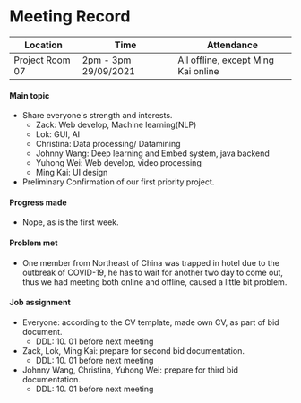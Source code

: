 # Meeting Record

| Location        | Time                  | Attendance                          |
| --------------- | --------------------- | ----------------------------------- |
| Project Room 07 | 2pm - 3pm  29/09/2021 | All offline, except Ming Kai online |

#### Main topic

- Share everyone's strength and interests.
  - Zack: Web develop, Machine learning(NLP)
  - Lok: GUI, AI
  - Christina: Data processing/ Datamining
  - Johnny Wang: Deep learning and Embed system, java backend
  - Yuhong Wei: Web develop, video processing
  - Ming Kai: UI design
- Preliminary Confirmation of our first priority project.

#### Progress made

- Nope, as is the first week.

#### Problem met

- One member from Northeast of China was trapped in hotel due to the outbreak of COVID-19, he has to wait for another two day to come out, thus we had meeting both online and offline, caused a little bit problem.

#### Job assignment

- Everyone: according to the CV template, made own CV, as part of bid document. 
  - DDL: 10. 01 before next meeting
- Zack, Lok, Ming Kai: prepare for second bid documentation.
  - DDL: 10. 01 before next meeting
- Johnny Wang, Christina, Yuhong Wei: prepare for third bid documentation.
  - DDL: 10. 01 before next meeting

